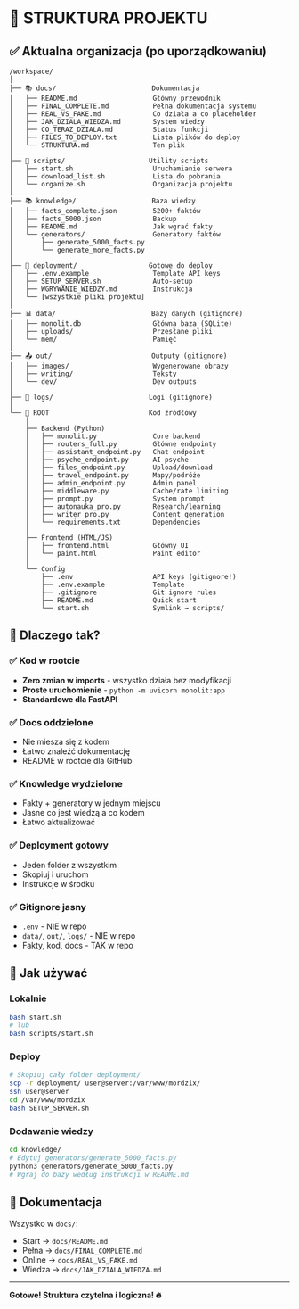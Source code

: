 # 📁 STRUKTURA PROJEKTU

## ✅ Aktualna organizacja (po uporządkowaniu)

```
/workspace/
│
├── 📚 docs/                        Dokumentacja
│   ├── README.md                   Główny przewodnik
│   ├── FINAL_COMPLETE.md           Pełna dokumentacja systemu
│   ├── REAL_VS_FAKE.md             Co działa a co placeholder
│   ├── JAK_DZIALA_WIEDZA.md        System wiedzy
│   ├── CO_TERAZ_DZIALA.md          Status funkcji
│   ├── FILES_TO_DEPLOY.txt         Lista plików do deploy
│   └── STRUKTURA.md                Ten plik
│
├── 🧪 scripts/                     Utility scripts
│   ├── start.sh                    Uruchamianie serwera
│   ├── download_list.sh            Lista do pobrania
│   └── organize.sh                 Organizacja projektu
│
├── 📚 knowledge/                   Baza wiedzy
│   ├── facts_complete.json         5200+ faktów
│   ├── facts_5000.json             Backup
│   ├── README.md                   Jak wgrać fakty
│   └── generators/                 Generatory faktów
│       ├── generate_5000_facts.py
│       └── generate_more_facts.py
│
├── 🚀 deployment/                  Gotowe do deploy
│   ├── .env.example                Template API keys
│   ├── SETUP_SERVER.sh             Auto-setup
│   ├── WGRYWANIE_WIEDZY.md         Instrukcja
│   └── [wszystkie pliki projektu]
│
├── 📊 data/                        Bazy danych (gitignore)
│   ├── monolit.db                  Główna baza (SQLite)
│   ├── uploads/                    Przesłane pliki
│   └── mem/                        Pamięć
│
├── 📤 out/                         Outputy (gitignore)
│   ├── images/                     Wygenerowane obrazy
│   ├── writing/                    Teksty
│   └── dev/                        Dev outputs
│
├── 📝 logs/                        Logi (gitignore)
│
└── 🔧 ROOT                         Kod źródłowy
    │
    ├── Backend (Python)
    │   ├── monolit.py              Core backend
    │   ├── routers_full.py         Główne endpointy
    │   ├── assistant_endpoint.py   Chat endpoint
    │   ├── psyche_endpoint.py      AI psyche
    │   ├── files_endpoint.py       Upload/download
    │   ├── travel_endpoint.py      Mapy/podróże
    │   ├── admin_endpoint.py       Admin panel
    │   ├── middleware.py           Cache/rate limiting
    │   ├── prompt.py               System prompt
    │   ├── autonauka_pro.py        Research/learning
    │   ├── writer_pro.py           Content generation
    │   └── requirements.txt        Dependencies
    │
    ├── Frontend (HTML/JS)
    │   ├── frontend.html           Główny UI
    │   └── paint.html              Paint editor
    │
    └── Config
        ├── .env                    API keys (gitignore!)
        ├── .env.example            Template
        ├── .gitignore              Git ignore rules
        ├── README.md               Quick start
        └── start.sh                Symlink → scripts/
```

## 🎯 Dlaczego tak?

### ✅ Kod w rootcie
- **Zero zmian w imports** - wszystko działa bez modyfikacji
- **Proste uruchomienie** - `python -m uvicorn monolit:app`
- **Standardowe dla FastAPI**

### ✅ Docs oddzielone
- Nie miesza się z kodem
- Łatwo znaleźć dokumentację
- README w rootcie dla GitHub

### ✅ Knowledge wydzielone
- Fakty + generatory w jednym miejscu
- Jasne co jest wiedzą a co kodem
- Łatwo aktualizować

### ✅ Deployment gotowy
- Jeden folder z wszystkim
- Skopiuj i uruchom
- Instrukcje w środku

### ✅ Gitignore jasny
- `.env` - NIE w repo
- `data/`, `out/`, `logs/` - NIE w repo
- Fakty, kod, docs - TAK w repo

## 🚀 Jak używać

### Lokalnie
```bash
bash start.sh
# lub
bash scripts/start.sh
```

### Deploy
```bash
# Skopiuj cały folder deployment/
scp -r deployment/ user@server:/var/www/mordzix/
ssh user@server
cd /var/www/mordzix
bash SETUP_SERVER.sh
```

### Dodawanie wiedzy
```bash
cd knowledge/
# Edytuj generators/generate_5000_facts.py
python3 generators/generate_5000_facts.py
# Wgraj do bazy według instrukcji w README.md
```

## 📖 Dokumentacja

Wszystko w `docs/`:
- Start → `docs/README.md`
- Pełna → `docs/FINAL_COMPLETE.md`
- Online → `docs/REAL_VS_FAKE.md`
- Wiedza → `docs/JAK_DZIALA_WIEDZA.md`

---

**Gotowe! Struktura czytelna i logiczna! 🔥**
